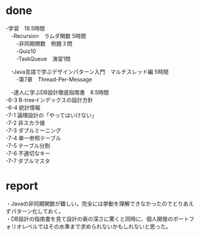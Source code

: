 # done
-学習　18.5時間</br>
　-Recursion　ラムダ関数 5時間</br>
　　-非同期関数　例題３問</br>
　　-Quiz10</br>
　　-TaskQueue　演習1問</br>

　-Java言語で学ぶデザインパターン入門　マルチスレッド編 5時間</br>
　　-第7章　Thread-Per-Message </br>

　-達人に学ぶDB設計徹底指南書　8.5時間</br>
    -6-3 B-treeインデックスの設計方針</br>
    -6-4 統計情報</br>
    -7-1 論理設計の「やってはいけない」</br>
    -7-2 非スカラ値</br>
    -7-3 ダブルミーニング</br>
    -7-4 単一参照テーブル</br>
    -7-5 テーブル分割</br>
    -7-6 不適切なキー</br>
    -7-7 ダブルマスタ</br>

# report
・Javaの非同期関数が難しい。完全には挙動を理解できなかったのでとりあえずパターン化しておく。</br>
・DB設計の指南書を見て設計の奥の深さに驚くと同時に、個人開発のポートフォリオレベルではその水準まで求められないかもしれないと思った。</br>
